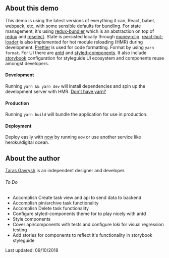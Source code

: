 ## About this demo

This demo is using the latest versions of everything it can, React, babel, webpack, etc, with some sensible defaults for bundling. For state management, it's using [redux-bundler](https://reduxbundler.com/) which is an abstraction on top of [redux](https://redux.js.org/) and [reselect](https://github.com/reactjs/reselect). State is persisted locally through [money-clip](https://github.com/HenrikJoreteg/money-clip).
[react-hot-loader](https://github.com/gaearon/react-hot-loader) is also implemented for hot module reloading (HMR) during development. [Prettier](https://prettier.io/) is used for code formatting. Format by using `yarn format`. For UI there are [antd](https://ant.design/) and [styled-components](https://www.styled-components.com/).
It also include [storybook](https://storybook.js.org/) configuration for styleguide UI ecosystem and components reuse amongst developers.

#### Development

Running `yarn && yarn dev` will install dependencies and spin up the development server with HMR. [Don't have yarn?](https://yarnpkg.com/en/docs/install)

#### Production

Running `yarn build` will bundle the application for use in production.

#### Deployment

Deploy easily with [now](https://now.sh) by running `now` or use another service like heroku/digital ocean.

## About the author

[Taras Gavrysh](ter4444@gmail.com) is an independent designer and developer.

###### To Do

* Accomplish Create task view and api to send data to backend
* Accomplish pin/archive task functionality
* Accomplish Delete task functionality
* Configure styled-components theme for <ThemeProvider> to play nicely with antd
* Style components
* Cover api/components with tests and configure loki for visual regression testing
* Add stories for components to reflect it's functionality in storybook styleguide

Last updated: 09/10/2018

